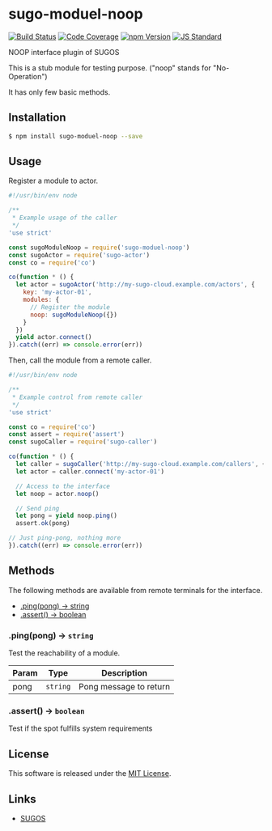 sugo-moduel-noop
==========

<!---
This file is generated by ape-tmpl. Do not update manually.
--->

<!-- Badge Start -->
<a name="badges"></a>

[![Build Status][bd_travis_com_shield_url]][bd_travis_com_url]
[![Code Coverage][bd_codeclimate_coverage_shield_url]][bd_codeclimate_url]
[![npm Version][bd_npm_shield_url]][bd_npm_url]
[![JS Standard][bd_standard_shield_url]][bd_standard_url]

[bd_repo_url]: https://github.com/realglobe-Inc/sugo-moduel-noop
[bd_travis_url]: http://travis-ci.org/realglobe-Inc/sugo-moduel-noop
[bd_travis_shield_url]: http://img.shields.io/travis/realglobe-Inc/sugo-moduel-noop.svg?style=flat
[bd_travis_com_url]: http://travis-ci.com/realglobe-Inc/sugo-moduel-noop
[bd_travis_com_shield_url]: https://api.travis-ci.com/realglobe-Inc/sugo-moduel-noop.svg?token=aeFzCpBZebyaRijpCFmm
[bd_license_url]: https://github.com/realglobe-Inc/sugo-moduel-noop/blob/master/LICENSE
[bd_codeclimate_url]: http://codeclimate.com/github/realglobe-Inc/sugo-moduel-noop
[bd_codeclimate_shield_url]: http://img.shields.io/codeclimate/github/realglobe-Inc/sugo-moduel-noop.svg?style=flat
[bd_codeclimate_coverage_shield_url]: http://img.shields.io/codeclimate/coverage/github/realglobe-Inc/sugo-moduel-noop.svg?style=flat
[bd_gemnasium_url]: https://gemnasium.com/realglobe-Inc/sugo-moduel-noop
[bd_gemnasium_shield_url]: https://gemnasium.com/realglobe-Inc/sugo-moduel-noop.svg
[bd_npm_url]: http://www.npmjs.org/package/sugo-moduel-noop
[bd_npm_shield_url]: http://img.shields.io/npm/v/sugo-moduel-noop.svg?style=flat
[bd_standard_url]: http://standardjs.com/
[bd_standard_shield_url]: https://img.shields.io/badge/code%20style-standard-brightgreen.svg

<!-- Badge End -->


<!-- Description Start -->
<a name="description"></a>

NOOP interface plugin of SUGOS

<!-- Description End -->


<!-- Overview Start -->
<a name="overview"></a>


This is a stub module for testing purpose. ("noop" stands for "No-Operation") 

It has only few basic methods.


<!-- Overview End -->


<!-- Sections Start -->
<a name="sections"></a>

<!-- Section from "doc/guides/01.Installation.md.hbs" Start -->

<a name="section-doc-guides-01-installation-md"></a>
Installation
-----

```bash
$ npm install sugo-moduel-noop --save
```


<!-- Section from "doc/guides/01.Installation.md.hbs" End -->

<!-- Section from "doc/guides/02.Usage.md.hbs" Start -->

<a name="section-doc-guides-02-usage-md"></a>
Usage
---------

Register a module to actor.

```javascript
#!/usr/bin/env node

/**
 * Example usage of the caller
 */
'use strict'

const sugoModuleNoop = require('sugo-moduel-noop')
const sugoActor = require('sugo-actor')
const co = require('co')

co(function * () {
  let actor = sugoActor('http://my-sugo-cloud.example.com/actors', {
    key: 'my-actor-01',
    modules: {
      // Register the module
      noop: sugoModuleNoop({})
    }
  })
  yield actor.connect()
}).catch((err) => console.error(err))

```

Then, call the module from a remote caller.

```javascript
#!/usr/bin/env node

/**
 * Example control from remote caller
 */
'use strict'

const co = require('co')
const assert = require('assert')
const sugoCaller = require('sugo-caller')

co(function * () {
  let caller = sugoCaller('http://my-sugo-cloud.example.com/callers', {})
  let actor = caller.connect('my-actor-01')

  // Access to the interface
  let noop = actor.noop()

  // Send ping
  let pong = yield noop.ping()
  assert.ok(pong)

// Just ping-pong, nothing more
}).catch((err) => console.error(err))

```

<!-- Section from "doc/guides/02.Usage.md.hbs" End -->

<!-- Section from "doc/guides/03.Methods.md.hbs" Start -->

<a name="section-doc-guides-03-methods-md"></a>
Methods
---------

The following methods are available from remote terminals for the interface.

+ [.ping(pong) -> string](#method-ping)
+ [.assert() -> boolean](#method-assert)

<a name="method-ping"></a>
### .ping(pong) -> <code>string</code>

Test the reachability of a module.

| Param | Type | Description |
| ----- | ---- | ----------- |
| pong  | <code>string</code> | Pong message to return |

<a name="method-assert"></a>
### .assert() -> <code>boolean</code>

Test if the spot fulfills system requirements



<!-- Section from "doc/guides/03.Methods.md.hbs" End -->


<!-- Sections Start -->


<!-- LICENSE Start -->
<a name="license"></a>

License
-------
This software is released under the [MIT License](https://github.com/realglobe-Inc/sugo-moduel-noop/blob/master/LICENSE).

<!-- LICENSE End -->


<!-- Links Start -->
<a name="links"></a>

Links
------

+ [SUGOS][sugos_url]

[sugos_url]: https://github.com/realglobe-Inc/sugos

<!-- Links End -->

